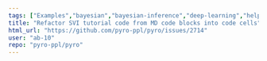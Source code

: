 ```yaml
---
tags: ["Examples","bayesian","bayesian-inference","deep-learning","help-wanted","machine-learning","probabilistic-modeling","probabilistic-programming","python","pytorch","variational-inference"]
title: "Refactor SVI tutorial code from MD code blocks into code cells"
html_url: "https://github.com/pyro-ppl/pyro/issues/2714"
user: "ab-10"
repo: "pyro-ppl/pyro"
---
```


